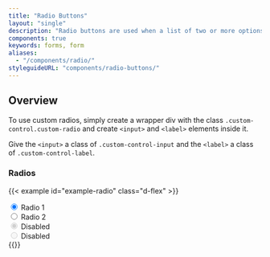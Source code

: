 ```yaml
---
title: "Radio Buttons"
layout: "single"
description: "Radio buttons are used when a list of two or more options are mutually exclusive, meaning the user must select only one option."
components: true
keywords: forms, form
aliases:
  - "/components/radio/"
styleguideURL: "components/radio-buttons/"
---
```


## Overview

To use custom radios, simply create a wrapper div with the class `.custom-control.custom-radio` and create `<input>` and `<label>` elements inside it.

Give the `<input>` a class of `.custom-control-input` and the `<label>` a class of `.custom-control-label`.

### Radios

<!-- prettier-ignore-start -->
{{< example id="example-radio" class="d-flex" >}}
<div class="form-group">
  <div class="custom-control custom-radio">
    <input type="radio" checked="" class="custom-control-input" id="exampleRadio" name="exampleRadio" value="customEx">
    <label class="custom-control-label" for="exampleRadio">Radio 1</label>
  </div>
  <div class="custom-control custom-radio">
    <input type="radio" class="custom-control-input" id="exampleRadio2" name="exampleRadio">
    <label class="custom-control-label" for="exampleRadio2">Radio 2</label>
  </div>
</div>
<div class="form-group ml-3">
  <div class="custom-control custom-radio">
    <input type="radio" disabled="" checked="" class="custom-control-input" id="exampleRadio3" name="exampleRadio2">
    <label class="custom-control-label" for="exampleRadio3">Disabled</label>
  </div>
  <div class="custom-control custom-radio">
    <input type="radio" disabled="" class="custom-control-input" id="exampleRadio4" name="exampleRadio2">
    <label class="custom-control-label" for="exampleRadio4">Disabled</label>
  </div>
</div>
{{</ example >}}
<!-- prettier-ignore-end -->
